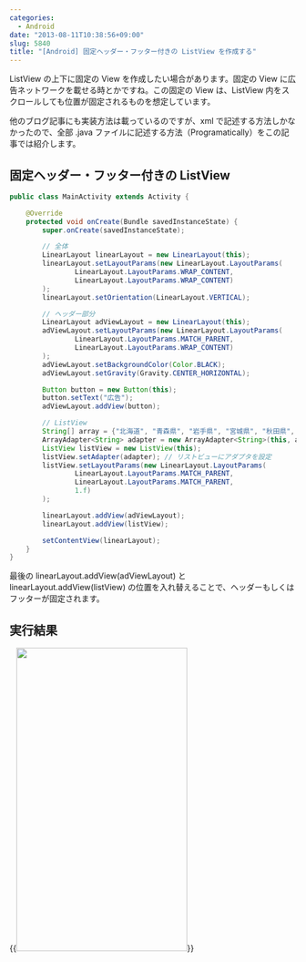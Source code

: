 ```yaml
---
categories:
  - Android
date: "2013-08-11T10:38:56+09:00"
slug: 5840
title: "[Android] 固定ヘッダー・フッター付きの ListView を作成する"
---
```


ListView の上下に固定の View を作成したい場合があります。固定の View に広告ネットワークを載せる時とかですね。この固定の View は、ListView 内をスクロールしても位置が固定されるものを想定しています。

他のブログ記事にも実装方法は載っているのですが、xml で記述する方法しかなかったので、全部 .java ファイルに記述する方法（Programatically）をこの記事では紹介します。

## 固定ヘッダー・フッター付きの ListView

```java
public class MainActivity extends Activity {

    @Override
    protected void onCreate(Bundle savedInstanceState) {
        super.onCreate(savedInstanceState);

        // 全体
        LinearLayout linearLayout = new LinearLayout(this);
        linearLayout.setLayoutParams(new LinearLayout.LayoutParams(
                LinearLayout.LayoutParams.WRAP_CONTENT,
                LinearLayout.LayoutParams.WRAP_CONTENT)
        );
        linearLayout.setOrientation(LinearLayout.VERTICAL);

        // ヘッダー部分
        LinearLayout adViewLayout = new LinearLayout(this);
        adViewLayout.setLayoutParams(new LinearLayout.LayoutParams(
                LinearLayout.LayoutParams.MATCH_PARENT,
                LinearLayout.LayoutParams.WRAP_CONTENT)
        );
        adViewLayout.setBackgroundColor(Color.BLACK);
        adViewLayout.setGravity(Gravity.CENTER_HORIZONTAL);

        Button button = new Button(this);
        button.setText("広告");
        adViewLayout.addView(button);

        // ListView
        String[] array = {"北海道", "青森県", "岩手県", "宮城県", "秋田県", "山形県", "福島県", "茨城県", "栃木県", "群馬県", "埼玉県", "千葉県", "東京都", "神奈川県", "新潟県", "富山県", "石川県", "福井県", "山梨県", "長野県", "岐阜県", "静岡県", "愛知県", "三重県", "滋賀県", "京都府", "大阪府", "兵庫県", "奈良県", "和歌山県", "鳥取県", "島根県", "岡山県", "広島県", "山口県", "徳島県", "香川県", "愛媛県", "高知県", "福岡県", "佐賀県", "長崎県", "熊本県", "大分県", "宮崎県", "鹿児島県", "沖縄県"};
        ArrayAdapter<String> adapter = new ArrayAdapter<String>(this, android.R.layout.simple_list_item_1, array);
        ListView listView = new ListView(this);
        listView.setAdapter(adapter); // リストビューにアダプタを設定
        listView.setLayoutParams(new LinearLayout.LayoutParams(
                LinearLayout.LayoutParams.MATCH_PARENT,
                LinearLayout.LayoutParams.MATCH_PARENT,
                1.f)
        );

        linearLayout.addView(adViewLayout);
        linearLayout.addView(listView);

        setContentView(linearLayout);
    }
}
```

最後の linearLayout.addView(adViewLayout) と linearLayout.addView(listView) の位置を入れ替えることで、ヘッダーもしくはフッターが固定されます。

## 実行結果

{{<img alt="" src="/images/2013/08/5840_1.png" width="300" height="533">}}
